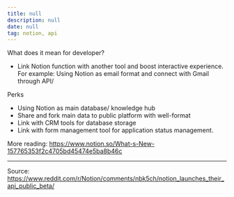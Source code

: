 ```yaml
---
title: null
description: null
date: null
tag: notion, api
---
```


What does it mean for developer?

- Link Notion function with another tool and boost interactive experience. For example: Using Notion as email format and connect with Gmail through API/

Perks

- Using Notion as main database/ knowledge hub
- Share and fork main data to public platform with well-format
- Link with CRM tools for database storage
- Link with form management tool for application status management.

More reading: https://www.notion.so/What-s-New-157765353f2c4705bd45474e5ba8b46c

---

Source:
https://www.reddit.com/r/Notion/comments/nbk5ch/notion_launches_their_api_public_beta/
